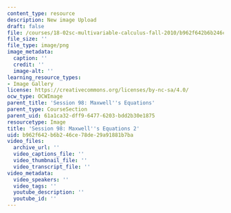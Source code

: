 ```yaml
---
content_type: resource
description: New image Upload
draft: false
file: /courses/18-02sc-multivariable-calculus-fall-2010/b962f642b6b246ce78de29a91881b7ba_MIT18_02SC_L33Brds_7.png
file_size: ''
file_type: image/png
image_metadata:
  caption: ''
  credit: ''
  image-alt: ''
learning_resource_types:
- Image Gallery
license: https://creativecommons.org/licenses/by-nc-sa/4.0/
ocw_type: OCWImage
parent_title: 'Session 98: Maxwell''s Equations'
parent_type: CourseSection
parent_uid: 61a1ca32-dff9-6477-6203-bdd2b30e1875
resourcetype: Image
title: 'Session 98: Maxwell''s Equations 2'
uid: b962f642-b6b2-46ce-78de-29a91881b7ba
video_files:
  archive_url: ''
  video_captions_file: ''
  video_thumbnail_file: ''
  video_transcript_file: ''
video_metadata:
  video_speakers: ''
  video_tags: ''
  youtube_description: ''
  youtube_id: ''
---
```

